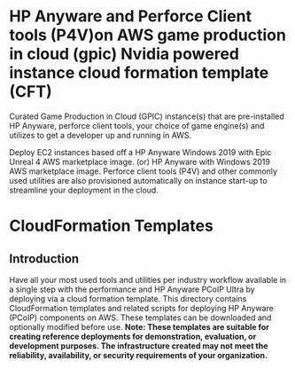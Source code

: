 # HP Anyware and Perforce Client tools (P4V)on AWS game production in cloud (gpic) Nvidia powered instance cloud formation template (CFT)
Curated Game Production in Cloud (GPIC) instance(s) that are pre-installed HP Anyware, perforce client tools, your choice of game engine(s) and utilizes to get a developer up and running in AWS.

Deploy EC2 instances based off a HP Anyware Windows 2019 with Epic Unreal 4 AWS marketplace image. (or) HP Anyware with Windows 2019  AWS marketplace image. Perforce client tools (P4V) and other commonly used utilities are also provisioned automatically on instance start-up to streamline your deployment in the cloud.
# CloudFormation Templates
## Introduction
Have all your most used tools and utilities per industry workflow available in a single step with the performance and HP Anyware PCoIP Ultra by deploying via a cloud formation template. 
This directory contains CloudFormation templates and related scripts for deploying HP Anyware (PCoIP) components on AWS. These templates can be downloaded and optionally modified before use. 
__Note: These templates are suitable for creating reference deployments for demonstration, evaluation, or development purposes. The infrastructure created may not meet the reliability, availability, or security requirements of your organization.__
